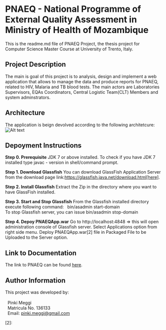 # PNAEQ - National Programme of External Quality Assessment in Ministry of Health of Mozambique
This is the readme.md file of PNAEQ Project, the thesis project for Computer Science Master Course at University of Trento, Italy.

## Project Description
The main is goal of this project is to analysis, design and implement a web application that allows to manage the data and
produce reports for PNAEQ, related to HIV, Malaria and TB blood tests.
The main actors are Laboratories Supervisors, EQAs Coordinators, Central Logistic Team(CLT) Members and system adminstrators.

## Architecture
The application is beign devolved according to the following architetcure:
![Alt text](architecture.png?raw=true "PNAEQ Architecture")

## Depoyment Instructions
**Step 0. Prerequisite**
JDK 7 or above installed.
To check if you have JDK 7 installed type javac - version in shell/command prompt.

**Step 1. Download Glassfish**
You can download GlassFish Application Server from the download page link:https://glassfish.java.net/download.html[here].

**Step 2. Install Glassfish**
Extract the Zip in the directory where you want to have GlassFish installed.

**Step 3. Start and Stop Glassfish**
From the Glassfish installed directory execute following command:
&nbsp;&nbsp;bin/asadmin start-domain    
To stop Glassfish server, you can issue bin/asadmin stop-domain

**Step 4. Depoy PNAEQApp.war**
Go to http://localhost:4848 => this will open administration console of Glassfish server.
Select Applications option from right side menu.
Deploy PNAEQApp.war[2] file in Packaged File to be Uploaded to the Server option.


## Link to Documentation
The link to PNAEQ can be found [here][1].

## Author Information
This project was developed by:<br><br>
&nbsp;&nbsp;Pinki Meggi<br>
&nbsp;&nbsp;Matricula No. 136133<br>
&nbsp;&nbsp;Email: pinki.meggi@gmail.com<br>

[1]: https://glassfish.java.net/download.html
[2]:

